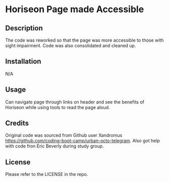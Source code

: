 # Horiseon Page made Accessible 

## Description 

The code was reworked so that the page was more accessible to those with sight impairment. Code was also consolidated and cleaned up.

## Installation

N/A

## Usage

Can navigate page through links on header and see the benefits of Horiseon while using tools to read the page aloud.

## Credits 

Original code was sourced from Github user Xandromus <https://github.com/coding-boot-camp/urban-octo-telegram>. Also got help with code fron Eric Beverly during study group.

## License

Please refer to the LICENSE in the repo.
